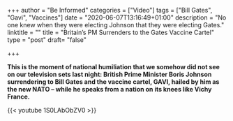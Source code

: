 +++
author = "Be Informed"
categories = ["Video"]
tags = ["Bill Gates", "Gavi", "Vaccines"]
date = "2020-06-07T13:16:49+01:00"
description = "No one knew when they were electing Johnson that they were electing Gates."
linktitle = ""
title = "Britain’s PM Surrenders to the Gates Vaccine Cartel"
type = "post"
draft= "false"

+++

**This is the moment of national humiliation that we somehow did not see on our television sets last night: British Prime Minister Boris Johnson surrendering to Bill Gates and the vaccine cartel, GAVI, hailed by him as the new NATO – while he speaks from a nation on its knees like Vichy France.**

{{< youtube 1S0LAbObZV0 >}}



